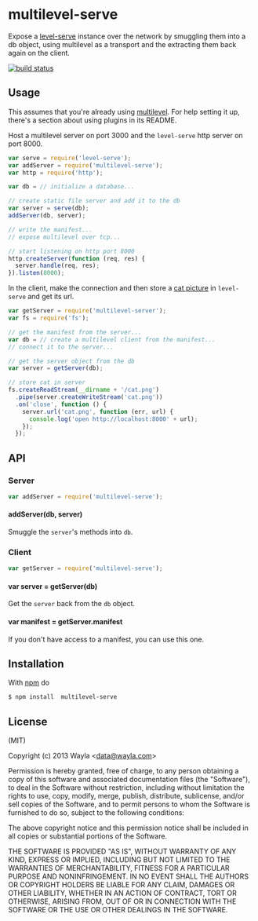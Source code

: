 
# multilevel-serve

Expose a [level-serve](https://github.com/wayla/level-serve) instance over the
network by smuggling them into a db object, using multilevel as a transport
and the extracting them back again on the client.

[![build status](https://secure.travis-ci.org/Wayla/multilevel-serve.png)](http://travis-ci.org/Wayla/multilevel-serve)

## Usage

This assumes that you're already using
[multilevel](https://github.com/juliangruber/multilevel). For help setting it
up, there's a section about using plugins in its README.

Host a multilevel server on port 3000 and the `level-serve` http server on port
8000.

```js
var serve = require('level-serve');
var addServer = require('multilevel-serve');
var http = require('http');

var db = // initialize a database...

// create static file server and add it to the db
var server = serve(db);
addServer(db, server);

// write the manifest...
// expose multilevel over tcp...

// start listening on http port 8000
http.createServer(function (req, res) {
  server.handle(req, res);
}).listen(8000);
```

In the client, make the connection and then store a
[cat picture](https://github.com/maxogden/cats) in `level-serve` and get its
url.

```js
var getServer = require('multilevel-server');
var fs = require('fs');

// get the manifest from the server...
var db = // create a multilevel client from the manifest...
// connect it to the server...

// get the server object from the db
var server = getServer(db);

// store cat in server
fs.createReadStream(__dirname + '/cat.png')
  .pipe(server.createWriteStream('cat.png'))
  .on('close', function () {
    server.url('cat.png', function (err, url) {
      console.log('open http://localhost:8000' + url);
    });
  });
```

## API

### Server

```js
var addServer = require('multilevel-serve');
```

#### addServer(db, server)

Smuggle the `server`'s methods into `db`.

### Client

```js
var getServer = require('multilevel-serve');
```

#### var server = getServer(db)

Get the `server` back from the `db` object.

#### var manifest = getServer.manifest

If you don't have access to a manifest, you can use this one.

## Installation

With [npm](http://npmjs.org) do

```bash
$ npm install  multilevel-serve
```

## License

(MIT)

Copyright (c) 2013 Wayla &lt;data@wayla.com&gt;

Permission is hereby granted, free of charge, to any person obtaining a copy of
this software and associated documentation files (the "Software"), to deal in
the Software without restriction, including without limitation the rights to
use, copy, modify, merge, publish, distribute, sublicense, and/or sell copies
of the Software, and to permit persons to whom the Software is furnished to do
so, subject to the following conditions:

The above copyright notice and this permission notice shall be included in all
copies or substantial portions of the Software.

THE SOFTWARE IS PROVIDED "AS IS", WITHOUT WARRANTY OF ANY KIND, EXPRESS OR
IMPLIED, INCLUDING BUT NOT LIMITED TO THE WARRANTIES OF MERCHANTABILITY,
FITNESS FOR A PARTICULAR PURPOSE AND NONINFRINGEMENT. IN NO EVENT SHALL THE
AUTHORS OR COPYRIGHT HOLDERS BE LIABLE FOR ANY CLAIM, DAMAGES OR OTHER
LIABILITY, WHETHER IN AN ACTION OF CONTRACT, TORT OR OTHERWISE, ARISING FROM,
OUT OF OR IN CONNECTION WITH THE SOFTWARE OR THE USE OR OTHER DEALINGS IN THE
SOFTWARE.
